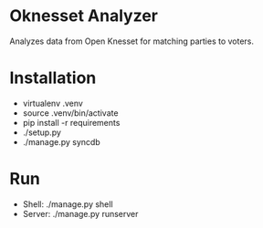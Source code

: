 # Oknesset Analyzer
Analyzes data from Open Knesset for matching parties to voters.

# Installation
* virtualenv .venv
* source .venv/bin/activate
* pip install -r requirements
* ./setup.py
* ./manage.py syncdb

# Run
* Shell: ./manage.py shell
* Server: ./manage.py runserver
